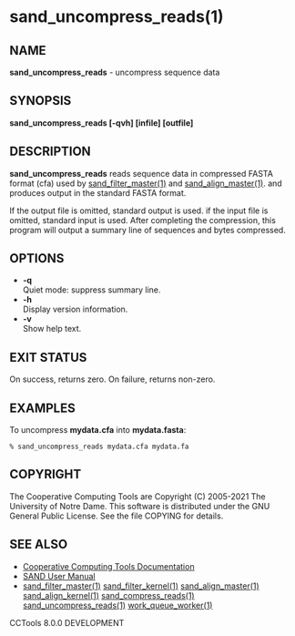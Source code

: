 






















# sand_uncompress_reads(1)

## NAME
**sand_uncompress_reads** - uncompress sequence data

## SYNOPSIS
**sand_uncompress_reads [-qvh] [infile] [outfile]**

## DESCRIPTION

**sand_uncompress_reads** reads sequence data in compressed FASTA format (cfa) used by [sand_filter_master(1)](sand_filter_master.md) and [sand_align_master(1)](sand_align_master.md).
and produces output in the standard FASTA format.

If the output file is omitted, standard output is used.
if the input file is omitted, standard input is used.
After completing the compression, this program will output a summary
line of sequences and bytes compressed.

## OPTIONS


- **-q**<br />Quiet mode: suppress summary line.
- **-h**<br />Display version information.
- **-v**<br />Show help text.


## EXIT STATUS
On success, returns zero.  On failure, returns non-zero.

## EXAMPLES

To uncompress **mydata.cfa** into **mydata.fasta**:

```
% sand_uncompress_reads mydata.cfa mydata.fa
```

## COPYRIGHT

The Cooperative Computing Tools are Copyright (C) 2005-2021 The University of Notre Dame.  This software is distributed under the GNU General Public License.  See the file COPYING for details.

## SEE ALSO


- [Cooperative Computing Tools Documentation]("../index.html")
- [SAND User Manual]("../sand.html")
- [sand_filter_master(1)](sand_filter_master.md)  [sand_filter_kernel(1)](sand_filter_kernel.md)  [sand_align_master(1)](sand_align_master.md)  [sand_align_kernel(1)](sand_align_kernel.md)  [sand_compress_reads(1)](sand_compress_reads.md)  [sand_uncompress_reads(1)](sand_uncompress_reads.md)  [work_queue_worker(1)](work_queue_worker.md)


CCTools 8.0.0 DEVELOPMENT
